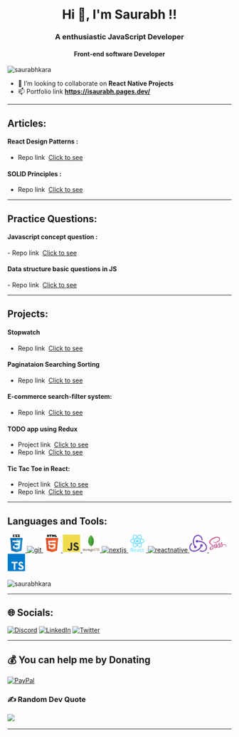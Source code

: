 <h1 align="center">Hi 👋, I'm Saurabh !!</h1>
<h3 align="center">A enthusiastic JavaScript Developer</h3>
<h4 align="center">Front-end software Developer</h4>

<p align="left"> <img src="https://komarev.com/ghpvc/?username=saurabhkara&label=Profile%20views&color=0e75b6&style=flat" alt="saurabhkara" /> </p>

- 👯 I’m looking to collaborate on **React Native Projects**
- 📫 Portfolio link  **https://isaurabh.pages.dev/**
---
<h2 align="left">Articles:</h2>


<h4>React Design Patterns : </h4>

- Repo link &nbsp;<a href="https://github.com/saurabhkara/React-Design-Pattern">Click to see</a>

<h4>SOLID Principles : </h4>

- Repo link &nbsp;<a href="https://github.com/saurabhkara/SOLID-principles">Click to see</a>

--- 
<h2 align="left">Practice Questions:</h2>

<h4>Javascript concept question :</h4>
- Repo link &nbsp;<a href="https://github.com/saurabhkara/js-questions">Click to see</a>

<h4>Data structure basic questions in JS</h4>
- Repo link &nbsp;<a href="https://github.com/saurabhkara/DSA-in-JavaScript">Click to see</a>

---
<h2 align="left">Projects:</h2>

<h4>Stopwatch</h4>

- Repo link &nbsp;<a href="https://github.com/saurabhkara/stopwatch-react">Click to see</a>

<h4>Paginataion Searching Sorting</h4>

- Repo link &nbsp;<a href="https://github.com/saurabhkara/Pagination-practice">Click to see</a>

<h4>E-commerce search-filter system: </h4>

- Repo link &nbsp;<a href="https://github.com/saurabhkara/Ecommerce-Search-Filter-System">Click to see</a>

<h4>TODO app using Redux</h4>

- Project link &nbsp;<a href="https://todo-app-redux.pages.dev/">Click to see</a>
- Repo link &nbsp;<a href="https://github.com/saurabhkara/Redux-Practice">Click to see</a>

<h4>Tic Tac Toe in React: </h4>

- Project link &nbsp;<a href="https://tic-tac-toe-react-cck.pages.dev/">Click to see</a>
- Repo link &nbsp;<a href="https://github.com/saurabhkara/Tic-Tac-Toe-React">Click to see</a>

***


<h2 align="left">Languages and Tools:</h2>
<p align="left"> <a href="https://www.w3schools.com/css/" target="_blank" rel="noreferrer"> <img src="https://raw.githubusercontent.com/devicons/devicon/master/icons/css3/css3-original-wordmark.svg" alt="css3" width="40" height="40"/> </a> <a href="https://git-scm.com/" target="_blank" rel="noreferrer"> <img src="https://www.vectorlogo.zone/logos/git-scm/git-scm-icon.svg" alt="git" width="40" height="40"/> </a> <a href="https://www.w3.org/html/" target="_blank" rel="noreferrer"> <img src="https://raw.githubusercontent.com/devicons/devicon/master/icons/html5/html5-original-wordmark.svg" alt="html5" width="40" height="40"/> </a> <a href="https://developer.mozilla.org/en-US/docs/Web/JavaScript" target="_blank" rel="noreferrer"> <img src="https://raw.githubusercontent.com/devicons/devicon/master/icons/javascript/javascript-original.svg" alt="javascript" width="40" height="40"/> </a> <a href="https://www.mongodb.com/" target="_blank" rel="noreferrer"> <img src="https://raw.githubusercontent.com/devicons/devicon/master/icons/mongodb/mongodb-original-wordmark.svg" alt="mongodb" width="40" height="40"/> </a> <a href="https://nextjs.org/" target="_blank" rel="noreferrer"> <img src="https://cdn.worldvectorlogo.com/logos/nextjs-2.svg" alt="nextjs" width="40" height="40"/> </a> <a href="https://reactjs.org/" target="_blank" rel="noreferrer"> <img src="https://raw.githubusercontent.com/devicons/devicon/master/icons/react/react-original-wordmark.svg" alt="react" width="40" height="40"/> </a> <a href="https://reactnative.dev/" target="_blank" rel="noreferrer"> <img src="https://reactnative.dev/img/header_logo.svg" alt="reactnative" width="40" height="40"/> </a> <a href="https://redux.js.org" target="_blank" rel="noreferrer"> <img src="https://raw.githubusercontent.com/devicons/devicon/master/icons/redux/redux-original.svg" alt="redux" width="40" height="40"/> </a> <a href="https://sass-lang.com" target="_blank" rel="noreferrer"> <img src="https://raw.githubusercontent.com/devicons/devicon/master/icons/sass/sass-original.svg" alt="sass" width="40" height="40"/> </a> <a href="https://www.typescriptlang.org/" target="_blank" rel="noreferrer"> <img src="https://raw.githubusercontent.com/devicons/devicon/master/icons/typescript/typescript-original.svg" alt="typescript" width="40" height="40"/> </a> </p>

<p><img align="center" src="https://github-readme-stats.vercel.app/api/top-langs?username=saurabhkara&show_icons=true&locale=en&layout=compact" alt="saurabhkara" /></p>

---
## 🌐 Socials:
[![Discord](https://img.shields.io/badge/Discord-%237289DA.svg?logo=discord&logoColor=white)](https://discord.gg/http://discordapp.com/users/1061982322490101800) [![LinkedIn](https://img.shields.io/badge/LinkedIn-%230077B5.svg?logo=linkedin&logoColor=white)](https://linkedin.com/in/saurabhkumar802/) [![Twitter](https://img.shields.io/badge/Twitter-%231DA1F2.svg?logo=Twitter&logoColor=white)](https://twitter.com/i____saurabh) 

---
<!-- <h3 align="left">Connect with me:</h3> -->
<p align="left">
</p>

 ## 💰 You can help me by Donating
  [![PayPal](https://img.shields.io/badge/PayPal-00457C?style=for-the-badge&logo=paypal&logoColor=white)](https://paypal.me/ipay2saurabh) 


### ✍️ Random Dev Quote
![](https://quotes-github-readme.vercel.app/api?type=horizontal&theme=radical)

---







<!---
saurabhkara/saurabhkara is a ✨ special ✨ repository because its `README.md` (this file) appears on your GitHub profile.
You can click the Preview link to take a look at your changes.
--->
